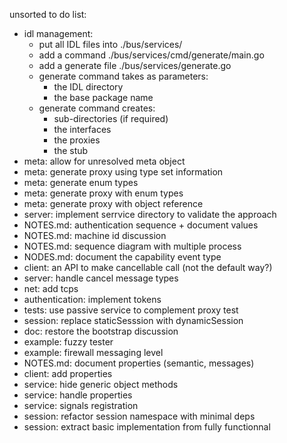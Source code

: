 unsorted to do list:
- idl management:
    - put all IDL files into ./bus/services/<idl>
    - add a command ./bus/services/cmd/generate/main.go
    - add a generate file ./bus/services/generate.go
    - generate command takes as parameters:
        - the IDL directory
        - the base package name
    - generate command creates:
        - sub-directories (if required)
        - the interfaces
        - the proxies
        - the stub
- meta: allow for unresolved meta object
- meta: generate proxy using type set information
- meta: generate enum types
- meta: generate proxy with enum types
- meta: generate proxy with object reference
- server: implement serrvice directory to validate the approach
- NOTES.md: authentication sequence + document values
- NOTES.md: machine id discussion
- NOTES.md: sequence diagram with multiple process
- NODES.md: document the capability event type
- client: an API to make cancellable call (not the default way?)
- server: handle cancel message types
- net: add tcps
- authentication: implement tokens
- tests: use passive service to complement proxy test
- session: replace staticSesssion with dynamicSession
- doc: restore the bootstrap discussion
- example: fuzzy tester
- example: firewall messaging level
- NOTES.md: document properties (semantic, messages)
- client: add properties
- service: hide generic object methods
- service: handle properties
- service: signals registration
- session: refactor session namespace with minimal deps
- session: extract basic implementation from fully functionnal
